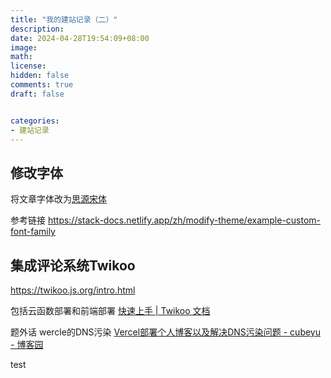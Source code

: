 ```yaml
---
title: "我的建站记录（二）"
description: 
date: 2024-04-28T19:54:09+08:00
image: 
math: 
license: 
hidden: false
comments: true
draft: false


categories:
- 建站记录
---
```


## 修改字体

将文章字体改为[思源宋体](https://fonts.google.com/noto/specimen/Noto+Serif+SC)

参考链接 https://stack-docs.netlify.app/zh/modify-theme/example-custom-font-family

## 集成评论系统Twikoo

https://twikoo.js.org/intro.html

包括云函数部署和前端部署 [快速上手 | Twikoo 文档](https://twikoo.js.org/quick-start.html)

题外话 wercle的DNS污染 [Vercel部署个人博客以及解决DNS污染问题 - cubeyu - 博客园](https://www.cnblogs.com/cubeyu/articles/17451621.html)

test
